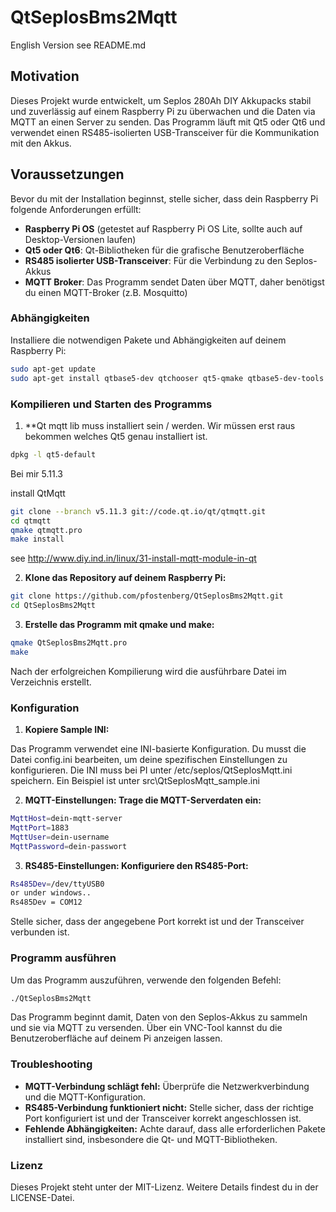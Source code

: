 # QtSeplosBms2Mqtt

English Version see README.md

## Motivation
Dieses Projekt wurde entwickelt, um Seplos 280Ah DIY Akkupacks stabil und zuverlässig auf einem Raspberry Pi zu überwachen und die Daten via MQTT an einen Server zu senden. Das Programm läuft mit Qt5 oder Qt6 und verwendet einen RS485-isolierten USB-Transceiver für die Kommunikation mit den Akkus. 

## Voraussetzungen

Bevor du mit der Installation beginnst, stelle sicher, dass dein Raspberry Pi folgende Anforderungen erfüllt:

- **Raspberry Pi OS** (getestet auf Raspberry Pi OS Lite, sollte auch auf Desktop-Versionen laufen)
- **Qt5 oder Qt6**: Qt-Bibliotheken für die grafische Benutzeroberfläche
- **RS485 isolierter USB-Transceiver**: Für die Verbindung zu den Seplos-Akkus
- **MQTT Broker**: Das Programm sendet Daten über MQTT, daher benötigst du einen MQTT-Broker (z.B. Mosquitto)

### Abhängigkeiten
Installiere die notwendigen Pakete und Abhängigkeiten auf deinem Raspberry Pi:

```bash
sudo apt-get update
sudo apt-get install qtbase5-dev qtchooser qt5-qmake qtbase5-dev-tools libqt5serialport5 libqt5serialport5-dev libmosquitto-dev mosquitto-clients qt5-default qtbase5-private-dev
```

### Kompilieren und Starten des Programms


1. **Qt mqtt lib muss installiert sein / werden.
Wir müssen erst raus bekommen welches Qt5 genau installiert ist.

```bash
dpkg -l qt5-default
```
Bei mir 5.11.3

install QtMqtt

```bash
git clone --branch v5.11.3 git://code.qt.io/qt/qtmqtt.git
cd qtmqtt
qmake qtmqtt.pro
make install
```

see http://www.diy.ind.in/linux/31-install-mqtt-module-in-qt

2. **Klone das Repository auf deinem Raspberry Pi:**

```bash
git clone https://github.com/pfostenberg/QtSeplosBms2Mqtt.git
cd QtSeplosBms2Mqtt
```

3. **Erstelle das Programm mit qmake und make:**

```bash
qmake QtSeplosBms2Mqtt.pro
make
```
Nach der erfolgreichen Kompilierung wird die ausführbare Datei im Verzeichnis erstellt.

### Konfiguration

1. **Kopiere Sample INI:**

Das Programm verwendet eine INI-basierte Konfiguration. 
Du musst die Datei config.ini bearbeiten, um deine spezifischen Einstellungen zu konfigurieren.
Die INI muss bei PI unter /etc/seplos/QtSeplosMqtt.ini speichern.
Ein Beispiel ist unter src\QtSeplosMqtt_sample.ini

2. **MQTT-Einstellungen: Trage die MQTT-Serverdaten ein:**

```bash
MqttHost=dein-mqtt-server
MqttPort=1883
MqttUser=dein-username
MqttPassword=dein-passwort
```
3. **RS485-Einstellungen: Konfiguriere den RS485-Port:**

```bash
Rs485Dev=/dev/ttyUSB0
or under windows..
Rs485Dev = COM12
```
Stelle sicher, dass der angegebene Port korrekt ist und der Transceiver verbunden ist.

### Programm ausführen

Um das Programm auszuführen, verwende den folgenden Befehl:

```bash
./QtSeplosBms2Mqtt
```

Das Programm beginnt damit, Daten von den Seplos-Akkus zu sammeln und sie via MQTT zu versenden. Über ein VNC-Tool kannst du die Benutzeroberfläche auf deinem Pi anzeigen lassen.

### Troubleshooting

*    **MQTT-Verbindung schlägt fehl:** Überprüfe die Netzwerkverbindung und die MQTT-Konfiguration.
*    **RS485-Verbindung funktioniert nicht:** Stelle sicher, dass der richtige Port konfiguriert ist und der Transceiver korrekt angeschlossen ist.
*    **Fehlende Abhängigkeiten:** Achte darauf, dass alle erforderlichen Pakete installiert sind, insbesondere die Qt- und MQTT-Bibliotheken.

### Lizenz

Dieses Projekt steht unter der MIT-Lizenz. Weitere Details findest du in der LICENSE-Datei.